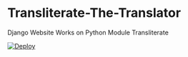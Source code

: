 # Transliterate-The-Translator
Django Website Works on Python Module Transliterate


[![Deploy](https://www.herokucdn.com/deploy/button.svg)](https://heroku.com/deploy)
